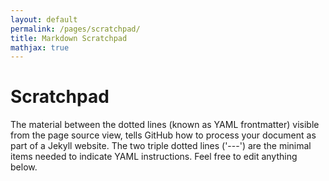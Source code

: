 ```yaml
---
layout: default
permalink: /pages/scratchpad/
title: Markdown Scratchpad
mathjax: true
---
```

# Scratchpad

The material between the dotted lines (known as YAML frontmatter) visible from the page source view, tells  GitHub how to process your document as part of a Jekyll website. The two triple dotted lines ('---') are the minimal items needed to indicate YAML instructions. Feel free to edit anything below.
